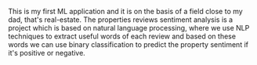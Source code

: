 This is my first ML application and it is on the basis of a field close to my dad, that's real-estate.
The properties reviews sentiment analysis is a project which is based on natural language processing, where we use NLP techniques to extract useful words of each review and based on these words we can use binary classification to predict the property sentiment if it's positive or negative.
